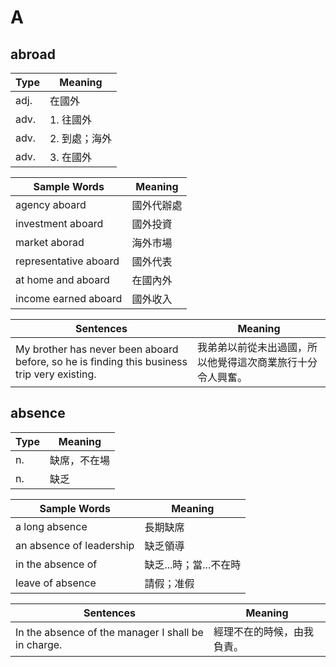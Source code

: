 # A

## abroad

| Type | Meaning       |
| ---- | ------------- |
| adj. | 在國外        |
| adv. | 1. 往國外     |
| adv. | 2. 到處；海外 |
| adv. | 3. 在國外     |

| Sample Words          | Meaning    |
| --------------------- | ---------- |
| agency aboard         | 國外代辦處 |
| investment aboard     | 國外投資   |
| market aborad         | 海外市場   |
| representative aboard | 國外代表   |
| at home and aboard    | 在國內外   |
| income earned aboard  | 國外收入   |

| Sentences                                                                                   | Meaning                                                    |
| ------------------------------------------------------------------------------------------- | ---------------------------------------------------------- |
| My brother has never been aboard before, so he is finding this business trip very existing. | 我弟弟以前從未出過國，所以他覺得這次商業旅行十分令人興奮。 |

## absence

| Type | Meaning      |
| ---- | ------------ |
| n.   | 缺席，不在場 |
| n.   | 缺乏         |

| Sample Words             | Meaning                |
| ------------------------ | ---------------------- |
| a long absence           | 長期缺席               |
| an absence of leadership | 缺乏領導               |
| in the absence of        | 缺乏...時；當...不在時 |
| leave of absence         | 請假；准假             |

| Sentences                                           | Meaning                    |
| --------------------------------------------------- | -------------------------- |
| In the absence of the manager I shall be in charge. | 經理不在的時候，由我負責。 |

